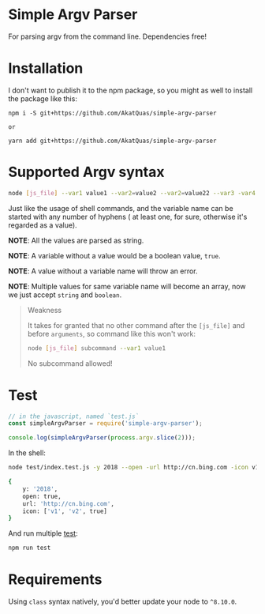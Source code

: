 
# Simple Argv Parser

For parsing argv from the command line. Dependencies free!

# Installation

I don't want to publish it to the npm package, so you might as well to install the package like this:

```
npm i -S git+https://github.com/AkatQuas/simple-argv-parser

or 

yarn add git+https://github.com/AkatQuas/simple-argv-parser
```

# Supported Argv syntax

```bash
node [js_file] --var1 value1 --var2=value2 --var2=value22 --var3 -var4 value4 ------var5 value5
```

Just like the usage of shell commands, and the variable name can be started with any number of hyphens ( at least one, for sure, otherwise it's regarded as a value). 

**NOTE**: All the values are parsed as string.

**NOTE**: A variable without a value would be a boolean value, `true`.

**NOTE**: A value without a variable name will throw an error.

**NOTE**: Multiple values for same variable name will become an array, now we just accept `string` and `boolean`.

>  Weakness
>
> It takes for granted that no other command after the `[js_file]` and before `arguments`, so command like this won't work:
>
>   ```bash
>   node [js_file] subcommand --var1 value1
>   ```
>
> No subcommand allowed!
>

# Test

```javascript
// in the javascript, named `test.js`
const simpleArgvParser = require('simple-argv-parser');

console.log(simpleArgvParser(process.argv.slice(2)));
```

In the shell:

```bash
node test/index.test.js -y 2018 --open -url http://cn.bing.com -icon v1 -icon v2 -icon 

{
    y: '2018',
    open: true,
    url: 'http://cn.bing.com',
    icon: ['v1', 'v2', true]
}
```

And run multiple [test](test/main.test.js):

```bash
npm run test
```

# Requirements

Using `class` syntax natively, you'd better update your node to `^8.10.0`.
